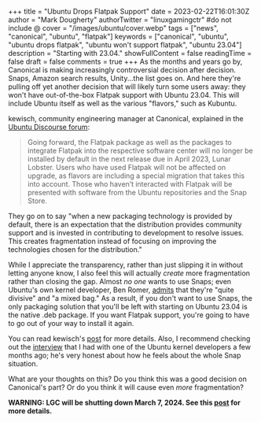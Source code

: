 +++
title = "Ubuntu Drops Flatpak Support"
date = 2023-02-22T16:01:30Z
author = "Mark Dougherty"
authorTwitter = "linuxgamingctr" #do not include @
cover = "/images/ubuntu/cover.webp"
tags = ["news", "canonical", "ubuntu", "flatpak"]
keywords = ["canonical", "ubuntu", "ubuntu drops flatpak", "ubuntu won't support flatpak", "ubuntu 23.04"]
description = "Starting with 23.04."
showFullContent = false
readingTime = false
draft = false
comments = true
+++
As the months and years go by, Canonical is making increasingly controversial decision after decision. Snaps, Amazon search results, Unity...the list goes on. And here they're pulling off yet another decision that will likely turn some users away: they won't have out-of-the-box Flatpak support with Ubuntu 23.04. This will include Ubuntu itself as well as the various "flavors," such as Kubuntu.

kewisch, community engineering manager at Canonical, explained in the [Ubuntu Discourse forum](https://discourse.ubuntu.com/t/ubuntu-flavor-packaging-defaults/34061):
> Going forward, the Flatpak package as well as the packages to integrate Flatpak into the respective software center will no longer be installed by default in the next release due in April 2023, Lunar Lobster. Users who have used Flatpak will not be affected on upgrade, as flavors are including a special migration that takes this into account. Those who haven’t interacted with Flatpak will be presented with software from the Ubuntu repositories and the Snap Store.

They go on to say "when a new packaging technology is provided by default, there is an expectation that the distribution provides community support and is invested in contributing to development to resolve issues. This creates fragmentation instead of focusing on improving the technologies chosen for the distribution."

While I appreciate the transparency, rather than just slipping it in without letting anyone know, I also feel this will actually *create* more fragmentation rather than closing the gap. Almost *no one* wants to use Snaps; even Ubuntu's own kernel developer, Ben Romer, [admits](https://linuxgamingcentral.com/posts/interview-with-canonical-dev/#you-had-alluded-to-snaps-as-being-unpopular-why-is-there-so-much-controversy-behind-snaps-from-your-viewpoint-what-are-the-advantages-of-this-packaging-system) that they're "quite divisive" and "a mixed bag." As a result, if you don't want to use Snaps, the only packaging solution that you'll be left with starting on Ubuntu 23.04 is the native .deb package. If you want Flatpak support, you're going to have to go out of your way to install it again.

You can read kewisch's [post](https://discourse.ubuntu.com/t/ubuntu-flavor-packaging-defaults/34061) for more details. Also, I recommend checking out the [interview](https://linuxgamingcentral.com/posts/interview-with-canonical-dev/) that I had with one of the Ubuntu kernel developers a few months ago; he's very honest about how he feels about the whole Snap situation.

What are your thoughts on this? Do you think this was a good decision on Canonical's part? Or do you think it will cause even *more* fragmentation?

**WARNING: LGC will be shutting down March 7, 2024. See this [post](https://linuxgamingcentral.com/posts/the-end-of-lgc/) for more details.**
